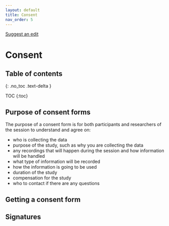 ```yaml
---
layout: default
title: Consent
nav_order: 5
---
```


[Suggest an edit](https://github.com/dlevineBC/user-research-guide-alpha/issues/new)

# Consent

## Table of contents
{: .no_toc .text-delta }

TOC {:toc}

## Purpose of consent forms
The purpose of a consent form is for both participants and researchers of the session to understand and agree on:

- who is collecting the data
- purpose of the study, such as why you are collecting the data
- any recordings that will happen during the session and how information will be handled
- what type of information will be recorded
- how the information is going to be used
- duration of the study
- compensation for the study
- who to contact if there are any questions

## Getting a consent form

## Signatures

